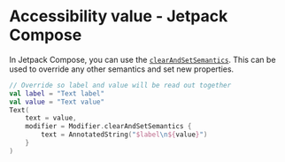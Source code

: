 # Accessibility value - Jetpack Compose

In Jetpack Compose, you can use the [`clearAndSetSemantics`](https://developer.android.com/reference/kotlin/androidx/compose/ui/semantics/package-summary#(androidx.compose.ui.Modifier).clearAndSetSemantics(kotlin.Function1)).
This can be used to override any other semantics and set new properties.

```kotlin
// Override so label and value will be read out together
val label = "Text label"
val value = "Text value"
Text(
    text = value,
    modifier = Modifier.clearAndSetSemantics {
        text = AnnotatedString("$label\n${value}")
    }
)
```
